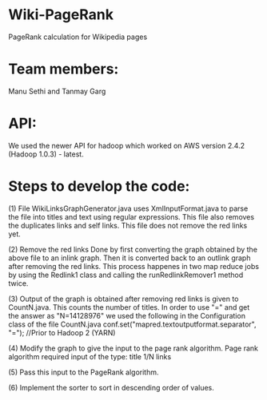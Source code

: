 Wiki-PageRank
=============

PageRank calculation for Wikipedia pages


Team members: 
=============

Manu Sethi and Tanmay Garg


API:
==========================================================================================

We used the newer API for hadoop which worked on AWS version 2.4.2 (Hadoop 1.0.3) - latest.


Steps to develop the code:
==============================================================================================

(1) File WikiLinksGraphGenerator.java uses XmlInputFormat.java to parse the file into titles and text using regular expressions. 
This file also removes the duplicates links and self links. This file does not remove the red links yet. 

(2) Remove the red links
Done by first converting the graph obtained by the above file to an inlink graph. 
Then it is converted back to an outlink graph after removing the red links. 
This process happenes in two map reduce jobs by using the Redlink1 class and calling the runRedlinkRemover1 method twice.

(3) Output of the graph is obtained after removing red links is given to CountN.java. This counts the number of titles.
In order to use "=" and get the answer as "N=14128976" we used the following in the Configuration class of the file CountN.java
conf.set("mapred.textoutputformat.separator", "="); //Prior to Hadoop 2 (YARN)

(4) Modify the graph to give the input to the page rank algorithm. Page rank algorithm required input of the type:
title 1/N links

(5) Pass this input to the PageRank algorithm.  

(6) Implement the sorter to sort in descending order of values.
